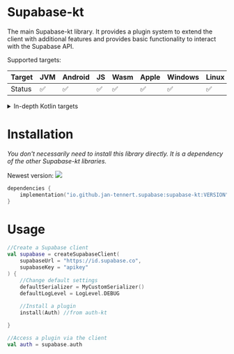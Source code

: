 # Supabase-kt

The main Supabase-kt library. It provides a plugin system to extend the client with additional features and provides basic functionality to interact with the Supabase API.

Supported targets:

| Target | **JVM** | **Android** | **JS** | **Wasm** | **Apple** | **Windows** | **Linux** |
|--------|---------|-------------|--------|----------|-----------|-------------|-----------|
| Status | ✅       | ✅           | ✅      | ✅        | ✅         | ✅           | ✅         |

<details>

<summary>In-depth Kotlin targets</summary>

**JS**: Browser, NodeJS

**Wasm**: wasm-js

**Apple:**

- iOS: iosArm64, iosSimulatorArm64, iosX64

- tvOS: tvosArm64, tvosX64, tvosSimulatorArm64

- watchOS: watchosArm64, watchosX64, watchosSimulatorArm64

- MacOS: macosX64, macosArm64

**Windows**: mingwX64

**Linux**: linuxX64

</details>

# Installation

*You don't necessarily need to install this library directly. It is a dependency of the other Supabase-kt libraries.*

Newest version: [![](https://img.shields.io/github/release/supabase-community/supabase-kt?label=)](https://github.com/supabase-community/supabase-kt/releases)

```kotlin
dependencies {
    implementation("io.github.jan-tennert.supabase:supabase-kt:VERSION")
}
```

# Usage

```kotlin
//Create a Supabase client
val supabase = createSupabaseClient(
    supabaseUrl = "https://id.supabase.co",
    supabaseKey = "apikey"
) {
    //Change default settings
    defaultSerializer = MyCustomSerializer()
    defaultLogLevel = LogLevel.DEBUG
    
    //Install a plugin
    install(Auth) //from auth-kt

}

//Access a plugin via the client
val auth = supabase.auth
```